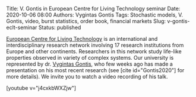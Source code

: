 Title: V. Gontis in European Centre for Living Technology seminar
Date: 2020-10-06 08:00
Authors: Vygintas Gontis
Tags: Stochastic models, V. Gontis, video, burst statistics, order book, financial markets 
Slug: v-gontis-eclt-seminar
Status: published

[European Centre for Living Technology](https://www.unive.it/pag/23664/) is an
international and interdisciplinary research network involving 17 research
institutions from Europe and other continents. Researchers in this network
study life-like properties observed in variety of complex systems. Our
university is represented by dr. [Vygintas Gontis](http://gontis.eu), who few
weeks ago has made a presentation on his most recent research (see
[cite id="Gontis2020"] for more details). We invite you to watch a video
recording of his talk.

[youtube v="j4cxkbWXZjw"]
